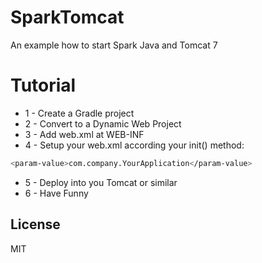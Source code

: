 SparkTomcat
===========

An example how to start Spark Java and Tomcat 7

# Tutorial
 - 1 - Create a Gradle project
 - 2 - Convert to a Dynamic Web Project
 - 3 - Add web.xml at WEB-INF
 - 4 - Setup your web.xml according your init() method:
 ```sh
 <param-value>com.company.YourApplication</param-value> 
 ```
 - 5 - Deploy into you Tomcat or similar
 - 6 - Have Funny

License
----

MIT
